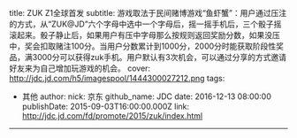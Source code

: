 title: ZUK Z1全球首发
subtitle: 游戏取法于民间赌博游戏“鱼虾蟹”：用户通过压注的方式，从“ZUK@JD”六个字母中选中一个字母后，摇一摇手机后，三个骰子摇滚起来。骰子静止后，如果用户有压中字母那么按规则返回奖励分数，如果没压中，奖会扣取赌注100分。当用户分数累计到1000分，2000分时能获取阶段性奖品，满3000分可以获得zuk手机。用户默认有3次机会，可以通过分享的方式邀请好友来为自己增加玩游戏的机会。
cover: http://jdc.jd.com/h5/imagespool/1444300027212.png
tags:
  - 其他
author:
  nick: 京东
  github_name: JDC
date: 2016-12-13 08:00:00
publishDate: 2015-09-03T16:00:00.000Z
link: http://jdc.jd.com/fd/promote/2015/zuk/index.html

---